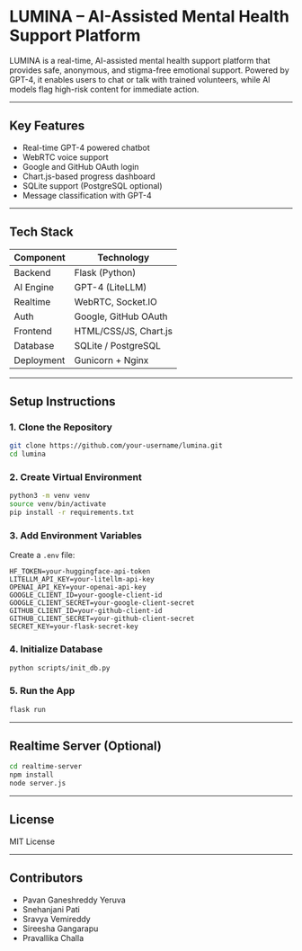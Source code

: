#  LUMINA – AI-Assisted Mental Health Support Platform

LUMINA is a real-time, AI-assisted mental health support platform that provides safe, anonymous, and stigma-free emotional support. Powered by GPT-4, it enables users to chat or talk with trained volunteers, while AI models flag high-risk content for immediate action.

---

##  Key Features

-  Real-time GPT-4 powered chatbot
-  WebRTC voice support
-  Google and GitHub OAuth login
-  Chart.js-based progress dashboard
-  SQLite support (PostgreSQL optional)
-  Message classification with GPT-4

---

##  Tech Stack

| Component    | Technology          |
|--------------|---------------------|
| Backend      | Flask (Python)      |
| AI Engine    | GPT-4 (LiteLLM)     |
| Realtime     | WebRTC, Socket.IO   |
| Auth         | Google, GitHub OAuth|
| Frontend     | HTML/CSS/JS, Chart.js |
| Database     | SQLite / PostgreSQL |
| Deployment   | Gunicorn + Nginx    |

---

##  Setup Instructions

### 1. Clone the Repository
```bash
git clone https://github.com/your-username/lumina.git
cd lumina
```

### 2. Create Virtual Environment
```bash
python3 -m venv venv
source venv/bin/activate
pip install -r requirements.txt
```

### 3. Add Environment Variables
Create a `.env` file:
```env
HF_TOKEN=your-huggingface-api-token
LITELLM_API_KEY=your-litellm-api-key
OPENAI_API_KEY=your-openai-api-key
GOOGLE_CLIENT_ID=your-google-client-id
GOOGLE_CLIENT_SECRET=your-google-client-secret
GITHUB_CLIENT_ID=your-github-client-id
GITHUB_CLIENT_SECRET=your-github-client-secret
SECRET_KEY=your-flask-secret-key
```

### 4. Initialize Database
```bash
python scripts/init_db.py
```

### 5. Run the App
```bash
flask run
```

---

##  Realtime Server (Optional)
```bash
cd realtime-server
npm install
node server.js
```

---

##  License
MIT License

---

##  Contributors
- Pavan Ganeshreddy Yeruva
- Snehanjani Pati
- Sravya Vemireddy
- Sireesha Gangarapu
- Pravallika Challa
